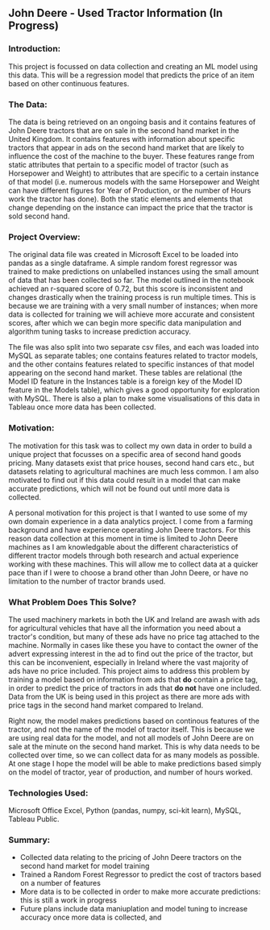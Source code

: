 ## John Deere - Used Tractor Information (In Progress)

### Introduction:
This project is focussed on data collection and creating an ML model using this data. This will be a regression model that predicts the price of an item based on other continuous features.

### The Data:
The data is being retrieved on an ongoing basis and it contains features of John Deere tractors that are on sale in the second hand market in the United Kingdom. It contains features with information about specific tractors that appear in ads on the second hand market that are likely to influence the cost of the machine to the buyer. These features range from static attributes that pertain to a specific model of tractor (such as Horsepower and Weight) to attributes that are specific to a certain instance of that model (i.e. numerous models with the same Horsepower and Weight can have different figures for Year of Production, or the number of Hours work the tractor has done). Both the static elements and elements that change depending on the instance can impact the price that the tractor is sold second hand.

### Project Overview:
The original data file was created in Microsoft Excel to be loaded into pandas as a single dataframe. A simple random forest regressor was trained to make predictions on unlabelled instances using the small amount of data that has been collected so far. The model outlined in the notebook achieved an r-squared score of 0.72, but this score is inconsistent and changes drastically when the training process is run multiple times. This is because we are training with a very small number of instances; when more data is collected for training we will achieve more accurate and consistent scores, after which we can begin more specific data manipulation and algorithm tuning tasks to increase prediction accuracy.

The file was also split into two separate csv files, and each was loaded into MySQL as separate tables; one contains features related to tractor models, and the other contains features related to specific instances of that model appearing on the second hand market. These tables are relational (the Model ID feature in the Instances table is a foreign key of the Model ID feature in the Models table), which gives a good opportunity for exploration with MySQL. There is also a plan to make some visualisations of this data in Tableau once more data has been collected.

### Motivation:
The motivation for this task was to collect my own data in order to build a unique project that focusses on a specific area of second hand goods pricing. Many datasets exist that price houses, second hand cars etc., but datasets relating to agricultural machines are much less common. I am also motivated to find out if this data could result in a model that can make accurate predictions, which will not be found out until more data is collected.

A personal motivation for this project is that I wanted to use some of my own domain experience in a data analytics project. I come from a farming background and have experience operating John Deere tractors. For this reason data collection at this moment in time is limited to John Deere machines as I am knowledgable about the different characteristics of different tractor models through both research and actual experience working with these machines. This will allow me to collect data at a quicker pace than if I were to choose a brand other than John Deere, or have no limitation to the number of tractor brands used.

### What Problem Does This Solve?
The used machinery markets in both the UK and Ireland are awash with ads for agricultural vehicles that have all the information you need about a tractor's condition, but many of these ads have no price tag attached to the machine. Normally in cases like these you have to contact the owner of the advert expressing interest in the ad to find out the price of the tractor, but this can be inconvenient, especially in Ireland where the vast majority of ads have no price included. This project aims to address this problem by training a model based on information from ads that **do** contain a price tag, in order to predict the price of tractors in ads that **do not** have one included. Data from the UK is being used in this project as there are more ads with price tags in the second hand market compared to Ireland.

Right now, the model makes predictions based on continous features of the tractor, and not the name of the model of tractor itself. This is because we are using real data for the model, and not all models of John Deere are on sale at the minute on the second hand market. This is why data needs to be collected over time, so we can collect data for as many models as possible. At one stage I hope the model will be able to make predictions based simply on the model of tractor, year of production, and number of hours worked.


### Technologies Used:
Microsoft Office Excel, Python (pandas, numpy, sci-kit learn), MySQL, Tableau Public.

### Summary:

- Collected data relating to the pricing of John Deere tractors on the second hand market for model training 
- Trained a Random Forest Regressor to predict the cost of tractors based on a number of features
- More data is to be collected in order to make more accurate predictions: this is still a work in progress
- Future plans include data maniuplation and model tuning to increase accuracy once more data is collected, and 
